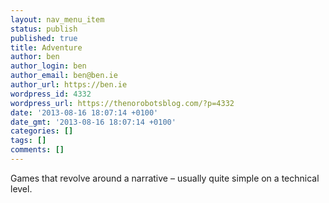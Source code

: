 ```yaml
---
layout: nav_menu_item
status: publish
published: true
title: Adventure
author: ben
author_login: ben
author_email: ben@ben.ie
author_url: https://ben.ie
wordpress_id: 4332
wordpress_url: https://thenorobotsblog.com/?p=4332
date: '2013-08-16 18:07:14 +0100'
date_gmt: '2013-08-16 18:07:14 +0100'
categories: []
tags: []
comments: []
---
```

<p>Games that revolve around a narrative – usually quite simple on a technical level.</p>

